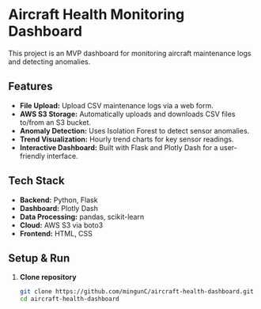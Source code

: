 # Aircraft Health Monitoring Dashboard

This project is an MVP dashboard for monitoring aircraft maintenance logs and detecting anomalies.

## Features

- **File Upload:** Upload CSV maintenance logs via a web form.  
- **AWS S3 Storage:** Automatically uploads and downloads CSV files to/from an S3 bucket.  
- **Anomaly Detection:** Uses Isolation Forest to detect sensor anomalies.  
- **Trend Visualization:** Hourly trend charts for key sensor readings.  
- **Interactive Dashboard:** Built with Flask and Plotly Dash for a user-friendly interface.

## Tech Stack

- **Backend:** Python, Flask  
- **Dashboard:** Plotly Dash  
- **Data Processing:** pandas, scikit-learn  
- **Cloud:** AWS S3 via boto3  
- **Frontend:** HTML, CSS

## Setup & Run

1. **Clone repository**  
   ```bash
   git clone https://github.com/mingunC/aircraft-health-dashboard.git
   cd aircraft-health-dashboard